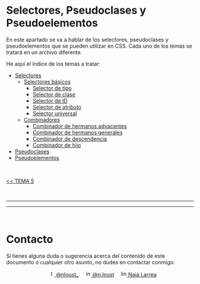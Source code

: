 # Selectores, Pseudoclases y Pseudoelementos

En este apartado se va a hablar de los selectores, pseudoclases y pseudoelementos que se pueden utilizar en CSS. Cada uno de los temas se tratará en un archivo diferente.

<p id="indice">He aquí el índice de los temas a tratar:</p>

* [Selectores](README-files/selectors.md#selectores)
  * [Selectores básicos](README-files/selectors.md#selectores-básicos)
    * [Selector de tipo](README-files/selectors.md#selector-de-tipo)
    * [Selector de clase](README-files/selectors.md#selector-de-clase)
    * [Selector de ID](README-files/selectors.md#selector-de-id)
    * [Selector de atributo](README-files/selectors.md#selector-de-atributo)
    * [Selector universal](README-files/selectors.md#selector-universal)
  * [Combinadores](README-files/selectors.md#combinadores)
    * [Combinador de hermanos adyacentes](README-files/selectors.md#combinador-de-hermanos-adyacentes)
    * [Combinador de hermanos generales](README-files/selectors.md#combinador-de-hermanos-generales)
    * [Combinador de descendencia](README-files/selectors.md#combinador-de-descendencia)
    * [Combinador de hijo](README-files/selectors.md#combinador-de-hijo)
* [Pseudoclases](README-files/pseudoclasses.md#pseudoclases)
* [Pseudoelementos](README-files/pseudoelements.md#pseudoelementos)

<br>

[<< TEMA 5](../05-Disposiciones_y_posicionamiento/README.md#disposición-posicionamiento-y-overflow)


<br><hr>
<hr><br>


# Contacto

Si tienes alguna duda o sugerencia acerca del contenido de este documento o cualquier otro asunto, no dudes en contactar conmigo:

<div align="center">
&emsp;<a href="https://twitter.com/nloust_"><img width="16" alt="twitter_logo" src="https://user-images.githubusercontent.com/110897750/195668304-54d1fbb3-bea1-4f9d-9ee7-7e494bd79013.png"> @nloust_</a> <!-- twitter: -->
&emsp;<a href="https://www.instagram.com/n.loust/"><img width="16" alt="instagram_logo" src="https://seeklogo.com/images/I/instagram-new-2016-logo-4773FE3F99-seeklogo.com.png"> @n.loust</a> <!-- instagram: -->
&emsp;<a href="https://www.linkedin.com/in/naia-larrea/"><img width="16" alt="linkedin_logo" src="https://user-images.githubusercontent.com/110897750/195669519-30e44b5d-4bef-47d3-9e37-81cff0ee5e55.png"> Naia Larrea</a> <!-- linkedin: -->
</div>